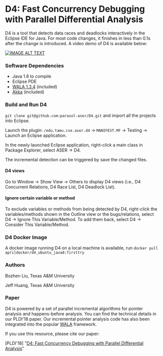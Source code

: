 # D4: Fast Concurrency Debugging with Parallel Differential Analysis

D4 is a tool that detects data races and deadlocks interactively in the Eclipse IDE for Java. For most code changes, it finishes in less than 0.1s after the change is introduced. A video demo of D4 is available below:

[![IMAGE ALT TEXT](https://github.com/parasol-aser/D4/blob/master/d4_demo_fig.png)](https://www.youtube.com/watch?v=sAF4WYl7ANU&t=148s "D4 Demo")

### Software Dependencies
- Java 1.8 to compile
- Eclipse PDE
- [WALA 1.3.4](https://github.com/wala/WALA) (included)
- [Akka](https://akka.io/) (included)

### Build and Run D4 

````git clone git@github.com:parasol-aser/D4.git```` and import all the projects into Eclipse. 

Launch the plugin:  ````/edu.tamu.cse.aser.d4```` -> ````MANIFEST.MF```` -> Testing -> Launch an Eclipse application. 

In the newly launched Eclipse application, right-click a main class in Package Explorer, select ASER -> D4.

The incremental detection can be triggered by save the changed files.

#### D4 views

Go to Window -> Show View -> Others to display D4 views (i.e., D4 Concurrent Relations, D4 Race List, D4 Deadlock List). 

#### Ignore certain variable or method

To exclude variables or methods from being detected by D4, right-click the variables/methods shown in the Outline view or the bugs/relations, select D4 -> Ignore This Variable/Method. To add them back, select D4 -> Consider This Variable/Method.

### D4 Docker Image
A docker image running D4 on a local machine is available, run 
````docker pull aprildocker/d4_ubuntu_java8:firsttry```` 

### Authors
Bozhen Liu, Texas A&M University

Jeff Huang, Texas A&M University

### Paper
D4 is powered by a set of parallel incremental algorithms for pointer analysis and happens-before analysis. You can find the technical details in our PLDI'18 paper. Our incremental pointer analysis code has also been integrated into the popular [WALA](https://github.com/april1989/Incremental_Points_to_Analysis.git) framework.

If you use this resource, please cite our paper: 

[PLDI'18] "[D4: Fast Concurrency Debugging with Parallel Differential Analysis](https://parasol.tamu.edu/~jeff/d4.pdf)"
